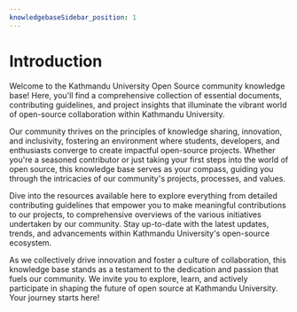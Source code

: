 ```yaml
---
knowledgebaseSidebar_position: 1
---
```


# Introduction

Welcome to the Kathmandu University Open Source community knowledge base! Here,
you'll find a comprehensive collection of essential documents, contributing
guidelines, and project insights that illuminate the vibrant world of
open-source collaboration within Kathmandu University.

Our community thrives on the principles of knowledge sharing, innovation, and
inclusivity, fostering an environment where students, developers, and
enthusiasts converge to create impactful open-source projects. Whether you're a
seasoned contributor or just taking your first steps into the world of open
source, this knowledge base serves as your compass, guiding you through the
intricacies of our community's projects, processes, and values.

Dive into the resources available here to explore everything from detailed
contributing guidelines that empower you to make meaningful contributions to our
projects, to comprehensive overviews of the various initiatives undertaken by
our community. Stay up-to-date with the latest updates, trends, and advancements
within Kathmandu University's open-source ecosystem.

As we collectively drive innovation and foster a culture of collaboration, this
knowledge base stands as a testament to the dedication and passion that fuels
our community. We invite you to explore, learn, and actively participate in
shaping the future of open source at Kathmandu University. Your journey starts
here!
